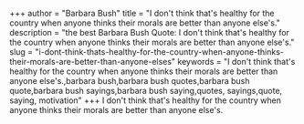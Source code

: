 +++
author = "Barbara Bush"
title = "I don't think that's healthy for the country when anyone thinks their morals are better than anyone else's."
description = "the best Barbara Bush Quote: I don't think that's healthy for the country when anyone thinks their morals are better than anyone else's."
slug = "i-dont-think-thats-healthy-for-the-country-when-anyone-thinks-their-morals-are-better-than-anyone-elses"
keywords = "I don't think that's healthy for the country when anyone thinks their morals are better than anyone else's.,barbara bush,barbara bush quotes,barbara bush quote,barbara bush sayings,barbara bush saying,quotes, sayings,quote, saying, motivation"
+++
I don't think that's healthy for the country when anyone thinks their morals are better than anyone else's.
